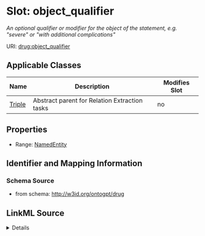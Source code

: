 

# Slot: object_qualifier


_An optional qualifier or modifier for the object of the statement, e.g. "severe" or "with additional complications"_



URI: [drug:object_qualifier](http://w3id.org/ontogpt/drug/object_qualifier)



<!-- no inheritance hierarchy -->





## Applicable Classes

| Name | Description | Modifies Slot |
| --- | --- | --- |
| [Triple](Triple.md) | Abstract parent for Relation Extraction tasks |  no  |







## Properties

* Range: [NamedEntity](NamedEntity.md)





## Identifier and Mapping Information







### Schema Source


* from schema: http://w3id.org/ontogpt/drug




## LinkML Source

<details>
```yaml
name: object_qualifier
description: An optional qualifier or modifier for the object of the statement, e.g.
  "severe" or "with additional complications"
from_schema: http://w3id.org/ontogpt/drug
rank: 1000
alias: object_qualifier
owner: Triple
domain_of:
- Triple
range: NamedEntity

```
</details>